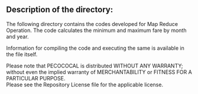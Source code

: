 ## Description of the directory:

The following directory contains the codes developed for Map Reduce Operation.
The code calculates the minimum and maximum fare by month and year.

Information for compiling the code and executing the same is available in the file itself.

Please note that PECOCOCAL is distributed WITHOUT ANY WARRANTY; without even the implied warranty of MERCHANTABILITY or FITNESS FOR A PARTICULAR PURPOSE.  
Please see the Repository License file for the applicable license.
